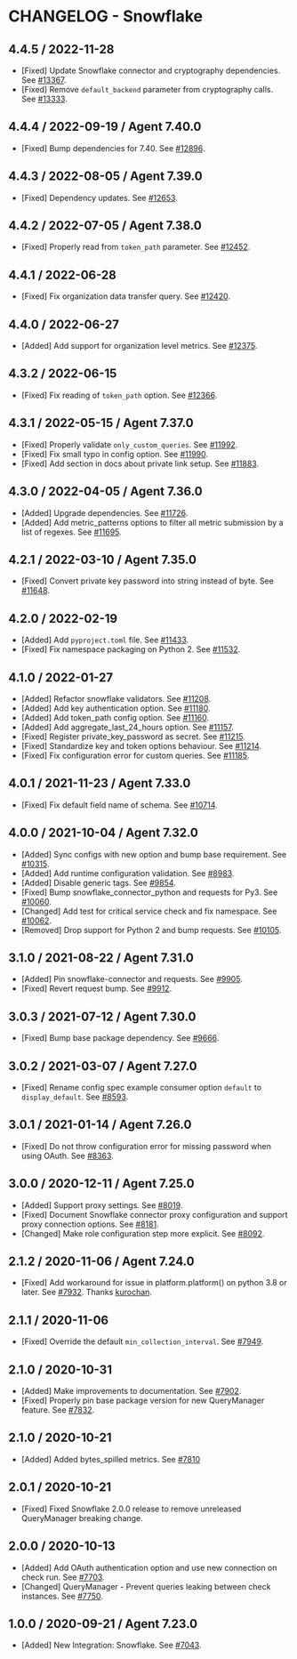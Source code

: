 # CHANGELOG - Snowflake

## 4.4.5 / 2022-11-28

* [Fixed] Update Snowflake connector and cryptography dependencies. See [#13367](https://github.com/DataDog/integrations-core/pull/13367).
* [Fixed] Remove `default_backend` parameter from cryptography calls. See [#13333](https://github.com/DataDog/integrations-core/pull/13333).

## 4.4.4 / 2022-09-19 / Agent 7.40.0

* [Fixed] Bump dependencies for 7.40. See [#12896](https://github.com/DataDog/integrations-core/pull/12896).

## 4.4.3 / 2022-08-05 / Agent 7.39.0

* [Fixed] Dependency updates. See [#12653](https://github.com/DataDog/integrations-core/pull/12653).

## 4.4.2 / 2022-07-05 / Agent 7.38.0

* [Fixed] Properly read from `token_path` parameter. See [#12452](https://github.com/DataDog/integrations-core/pull/12452).

## 4.4.1 / 2022-06-28

* [Fixed] Fix organization data transfer query. See [#12420](https://github.com/DataDog/integrations-core/pull/12420).

## 4.4.0 / 2022-06-27

* [Added] Add support for organization level metrics. See [#12375](https://github.com/DataDog/integrations-core/pull/12375).

## 4.3.2 / 2022-06-15

* [Fixed] Fix reading of `token_path` option. See [#12366](https://github.com/DataDog/integrations-core/pull/12366).

## 4.3.1 / 2022-05-15 / Agent 7.37.0

* [Fixed] Properly validate `only_custom_queries`. See [#11992](https://github.com/DataDog/integrations-core/pull/11992).
* [Fixed] Fix small typo in config option. See [#11990](https://github.com/DataDog/integrations-core/pull/11990).
* [Fixed] Add section in docs about private link setup. See [#11883](https://github.com/DataDog/integrations-core/pull/11883).

## 4.3.0 / 2022-04-05 / Agent 7.36.0

* [Added] Upgrade dependencies. See [#11726](https://github.com/DataDog/integrations-core/pull/11726).
* [Added] Add metric_patterns options to filter all metric submission by a list of regexes. See [#11695](https://github.com/DataDog/integrations-core/pull/11695).

## 4.2.1 / 2022-03-10 / Agent 7.35.0

* [Fixed] Convert private key password into string instead of byte. See [#11648](https://github.com/DataDog/integrations-core/pull/11648).

## 4.2.0 / 2022-02-19

* [Added] Add `pyproject.toml` file. See [#11433](https://github.com/DataDog/integrations-core/pull/11433).
* [Fixed] Fix namespace packaging on Python 2. See [#11532](https://github.com/DataDog/integrations-core/pull/11532).

## 4.1.0 / 2022-01-27

* [Added] Refactor snowflake validators. See [#11208](https://github.com/DataDog/integrations-core/pull/11208).
* [Added] Add key authentication option. See [#11180](https://github.com/DataDog/integrations-core/pull/11180).
* [Added] Add token_path config option. See [#11160](https://github.com/DataDog/integrations-core/pull/11160).
* [Added] Add aggregate_last_24_hours option. See [#11157](https://github.com/DataDog/integrations-core/pull/11157).
* [Fixed] Register private_key_password as secret. See [#11215](https://github.com/DataDog/integrations-core/pull/11215).
* [Fixed] Standardize key and token options behaviour. See [#11214](https://github.com/DataDog/integrations-core/pull/11214).
* [Fixed] Fix configuration error for custom queries. See [#11185](https://github.com/DataDog/integrations-core/pull/11185).

## 4.0.1 / 2021-11-23 / Agent 7.33.0

* [Fixed] Fix default field name of schema. See [#10714](https://github.com/DataDog/integrations-core/pull/10714).

## 4.0.0 / 2021-10-04 / Agent 7.32.0

* [Added] Sync configs with new option and bump base requirement. See [#10315](https://github.com/DataDog/integrations-core/pull/10315).
* [Added] Add runtime configuration validation. See [#8983](https://github.com/DataDog/integrations-core/pull/8983).
* [Added] Disable generic tags. See [#9854](https://github.com/DataDog/integrations-core/pull/9854).
* [Fixed] Bump snowflake_connector_python and requests for Py3. See [#10060](https://github.com/DataDog/integrations-core/pull/10060).
* [Changed] Add test for critical service check and fix namespace. See [#10062](https://github.com/DataDog/integrations-core/pull/10062).
* [Removed] Drop support for Python 2 and bump requests. See [#10105](https://github.com/DataDog/integrations-core/pull/10105).

## 3.1.0 / 2021-08-22 / Agent 7.31.0

* [Added] Pin snowflake-connector and requests. See [#9905](https://github.com/DataDog/integrations-core/pull/9905).
* [Fixed] Revert request bump. See [#9912](https://github.com/DataDog/integrations-core/pull/9912).

## 3.0.3 / 2021-07-12 / Agent 7.30.0

* [Fixed] Bump base package dependency. See [#9666](https://github.com/DataDog/integrations-core/pull/9666).

## 3.0.2 / 2021-03-07 / Agent 7.27.0

* [Fixed] Rename config spec example consumer option `default` to `display_default`. See [#8593](https://github.com/DataDog/integrations-core/pull/8593).

## 3.0.1 / 2021-01-14 / Agent 7.26.0

* [Fixed] Do not throw configuration error for missing password when using OAuth. See [#8363](https://github.com/DataDog/integrations-core/pull/8363).

## 3.0.0 / 2020-12-11 / Agent 7.25.0

* [Added] Support proxy settings. See [#8019](https://github.com/DataDog/integrations-core/pull/8019).
* [Fixed] Document Snowflake connector proxy configuration and support proxy connection options. See [#8181](https://github.com/DataDog/integrations-core/pull/8181).
* [Changed] Make role configuration step more explicit. See [#8092](https://github.com/DataDog/integrations-core/pull/8092).

## 2.1.2 / 2020-11-06 / Agent 7.24.0

* [Fixed] Add workaround for issue in platform.platform() on python 3.8 or later. See [#7932](https://github.com/DataDog/integrations-core/pull/7932). Thanks [kurochan](https://github.com/kurochan).

## 2.1.1 / 2020-11-06

* [Fixed] Override the default `min_collection_interval`. See [#7949](https://github.com/DataDog/integrations-core/pull/7949).

## 2.1.0 / 2020-10-31

* [Added] Make improvements to documentation. See [#7902](https://github.com/DataDog/integrations-core/pull/7902).
* [Fixed] Properly pin base package version for new QueryManager feature. See [#7832](https://github.com/DataDog/integrations-core/pull/7832).

## 2.1.0 / 2020-10-21

* [Added] Added bytes_spilled metrics. See [#7810](https://github.com/DataDog/integrations-core/pull/7810)

## 2.0.1 / 2020-10-21

* [Fixed] Fixed Snowflake 2.0.0 release to remove unreleased QueryManager breaking change.

## 2.0.0 / 2020-10-13

* [Added] Add OAuth authentication option and use new connection on check run. See [#7703](https://github.com/DataDog/integrations-core/pull/7703).
* [Changed] QueryManager - Prevent queries leaking between check instances. See [#7750](https://github.com/DataDog/integrations-core/pull/7750).

## 1.0.0 / 2020-09-21 / Agent 7.23.0

* [Added] New Integration: Snowflake. See [#7043](https://github.com/DataDog/integrations-core/pull/7043).
